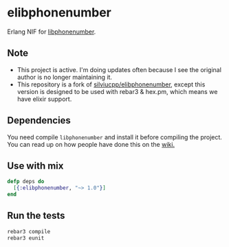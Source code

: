 elibphonenumber
===============

Erlang NIF for [libphonenumber](https://github.com/googlei18n/libphonenumber).

## Note

- This project is active. I'm doing updates often because I see the original author is no longer maintaining it.
- This repository is a fork of [silviucpp/elibphonenumber][3], except this version is designed to be used with rebar3 & hex.pm,
  which means we have elixir support.

## Dependencies

You need compile `libphonenumber` and install it before compiling the project. You can read up on how people have done this on the [wiki.][2]

## Use with mix

```elixir
defp deps do
  [{:elibphonenumber, "~> 1.0"}]
end
```

## Run the tests

```sh
rebar3 compile
rebar3 eunit
```

[1]:https://www.wowapp.com/w/silviu/Silviu-Caragea
[2]:https://github.com/johnhamelink/elibphonenumber/wiki/Compiling-Libphonenumber
[3]:https://github.com/silviucpp/elibphonenumber
